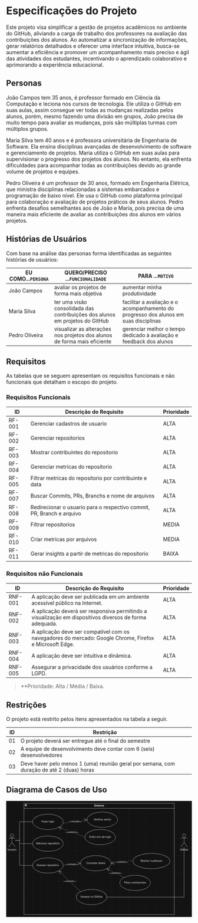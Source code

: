 # Especificações do Projeto

Este projeto visa simplificar a gestão de projetos acadêmicos no ambiente do GitHub, aliviando a carga de trabalho dos professores na avaliação das contribuições dos alunos. Ao automatizar a sincronização de informações, gerar relatórios detalhados e oferecer uma interface intuitiva, busca-se aumentar a eficiência e promover um acompanhamento mais preciso e ágil das atividades dos estudantes, incentivando o aprendizado colaborativo e aprimorando a experiência educacional.

## Personas

João Campos tem 35 anos, é professor formado em Ciência da Computação e leciona nos cursos de tecnologia. Ele utiliza o GitHub em suas aulas, assim consegue ver todas as mudanças realizadas pelos alunos, porém, mesmo fazendo uma divisão em grupos, João precisa de muito tempo para avaliar as mudanças, pois são múltiplas turmas com múltiplos grupos.

Maria Silva tem 40 anos e é professora universitária de Engenharia de Software. Ela ensina disciplinas avançadas de desenvolvimento de software e gerenciamento de projetos. Maria utiliza o GitHub em suas aulas para supervisionar o progresso dos projetos dos alunos. No entanto, ela enfrenta dificuldades para acompanhar todas as contribuições devido ao grande volume de projetos e equipes.

Pedro Oliveira é um professor de 30 anos, formado em Engenharia Elétrica, que ministra disciplinas relacionadas a sistemas embarcados e programação de baixo nível. Ele usa o GitHub como plataforma principal para colaboração e avaliação de projetos práticos de seus alunos. Pedro enfrenta desafios semelhantes aos de João e Maria, pois precisa de uma maneira mais eficiente de avaliar as contribuições dos alunos em vários projetos.

## Histórias de Usuários

Com base na análise das personas forma identificadas as seguintes histórias de usuários:

| EU COMO...`PERSONA` | QUERO/PRECISO ...`FUNCIONALIDADE` | PARA ...`MOTIVO`|
|------------|-------------------|----------|
| João Campos  | avaliar os projetos de forma mais objetiva | aumentar minha produtividade |
| Maria Silva  | ter uma visão consolidada das contribuições dos alunos em projetos do GitHub	| facilitar a avaliação e o acompanhamento do progresso dos alunos em suas disciplinas
| Pedro Oliveira  | visualizar as alterações nos projetos dos alunos de forma mais eficiente	| gerenciar melhor o tempo dedicado à avaliação e feedback dos alunos

## Requisitos

As tabelas que se seguem apresentam os requisitos funcionais e não funcionais que detalham o escopo do projeto.

### Requisitos Funcionais

|ID    | Descrição do Requisito  | Prioridade |
|------|-----------------------------------------|----|
|RF-001| Gerenciar cadastros de usuario| ALTA |
|RF-002| Gerenciar repositorios | ALTA |
|RF-003| Mostrar contribuintes do repositorio| ALTA |
|RF-004| Gerenciar metricas do repositorio| ALTA |
|RF-005| Filtrar metricas do repositorio por contribuinte e data| ALTA |
|RF-007| Buscar Commits, PRs, Branchs e nome de arquivos| ALTA |
|RF-008| Redirecionar o usuario para o respectivo commit, PR, Branch e arquivo| ALTA |
|RF-009| Filtrar repositorios | MEDIA |
|RF-010| Criar metricas por arquivos | MEDIA |
|RF-011| Gerar insights a partir de metricas do repositorio | BAIXA |


### Requisitos não Funcionais

|ID     | Descrição do Requisito  |Prioridade |
|-------|-------------------------|----|
| RNF-001 | A aplicação deve ser publicada em um ambiente acessível público na Internet. | ALTA |
| RNF-002 | A aplicação deverá ser responsiva permitindo a visualização em dispositivos diversos de forma adequada. | ALTA |
| RNF-003 | A aplicação deve ser compatível com os navegadores do mercado: Google Chrome, Firefox e Microsoft Edge. | ALTA |
| RNF-004 | A aplicação deve ser intuitiva e dinâmica. | ALTA |
| RNF-005 | Assegurar a privacidade dos usuários conforme a LGPD. | ALTA |


> **Prioridade: Alta / Média / Baixa. 

## Restrições

O projeto está restrito pelos itens apresentados na tabela a seguir.

|ID| Restrição                                             |
|--|-------------------------------------------------------|
|01| O projeto deverá ser entregue até o final do semestre |
|02| A equipe de desenvolvimento deve contar com 6 (seis) desenvolvedores |
|03| Deve haver pelo menos 1 (uma) reunião geral por semana, com duração de até 2 (duas) horas |

## Diagrama de Casos de Uso

![alt text](img/use-case-diagram.png)

